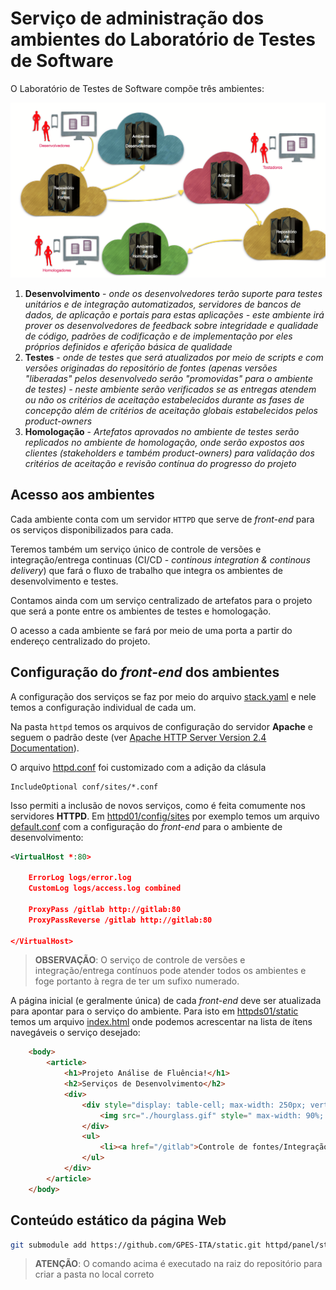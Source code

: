 # Serviço de administração dos ambientes do Laboratório de Testes de Software

O Laboratório de Testes de Software compõe três ambientes:

![Ambientes do Laboratório de Testes de Software](../images/lts.png)

1. **Desenvolvimento** - _onde os desenvolvedores terão suporte para testes unitários e de integração automatizados, servidores de bancos de dados, de aplicação e portais para estas aplicações - este ambiente irá prover os desenvolvedores de feedback sobre integridade e qualidade de código, padrões de codificação e de implementação por eles próprios definidos e aferição básica de qualidade_
1. **Testes** - _onde de testes que será atualizados por meio de *scripts* e com versões originadas do repositório de fontes (apenas versões "liberadas" pelos desenvolvedo serão "promovidas" para o ambiente de testes) - neste ambiente serão verificados se as entregas atendem ou não os critérios de aceitação estabelecidos durante as fases de concepção além de critérios de aceitação globais estabelecidos pelos product-owners_
1. **Homologação** - _Artefatos aprovados no ambiente de testes serão replicados no ambiente de homologação, onde serão expostos aos clientes (stakeholders e também product-owners) para validação dos critérios de aceitação e revisão contínua do progresso do projeto_

## Acesso aos ambientes

Cada ambiente conta com um servidor `HTTPD` que serve de _front-end_ para os serviços disponibilizados para cada.

Teremos também um serviço único de controle de versões e integração/entrega continuas (CI/CD - _continous integration & continous delivery_) que fará o fluxo de trabalho que integra os ambientes de desenvolvimento e testes.

Contamos ainda com um serviço centralizado de artefatos para o projeto que será a ponte entre os ambientes de testes e homologação.

O acesso a cada ambiente se fará por meio de uma porta a partir do endereço centralizado do projeto.

## Configuração do _front-end_ dos ambientes

A configuração dos serviços se faz por meio do arquivo [stack.yaml](./stack.yaml) e nele temos a configuração individual de cada um.

Na pasta `httpd` temos os arquivos de configuração do servidor **Apache** e seguem o padrão deste (ver [Apache HTTP Server Version 2.4 Documentation](https://httpd.apache.org/docs/2.4/)).

O arquivo [httpd.conf](sc/config/httpd.conf) foi customizado com a adição da clásula

```
IncludeOptional conf/sites/*.conf
```

Isso permiti a inclusão de novos serviços, como é feita comumente nos servidores **HTTPD**. Em [httpd01/config/sites](sc/config/sites) por exemplo temos um arquivo [default.conf](sc/config/sites/default.conf) com a configuração do _front-end_ para o ambiente de desenvolvimento:

```xml
<VirtualHost *:80>

    ErrorLog logs/error.log
    CustomLog logs/access.log combined

    ProxyPass /gitlab http://gitlab:80
    ProxyPassReverse /gitlab http://gitlab:80
	
</VirtualHost>
````

> **OBSERVAÇÃO**: O serviço de controle de versões e integração/entrega contínuos pode atender todos os ambientes e foge portanto à regra de ter um sufixo numerado.

A página inicial (e geralmente única) de cada _front-end_ deve ser atualizada para apontar para o serviço do ambiente. Para isto em [httpds01/static](sc/static) temos um arquivo [index.html](sc/static/index.html) onde podemos acrescentar na lista de ítens navegáveis o serviço desejado:

```html
    <body>
        <article>
            <h1>Projeto Análise de Fluência!</h1>
            <h2>Serviços de Desenvolvimento</h2>
            <div>
                <div style="display: table-cell; max-width: 250px; vertical-align: top;" id="pano">
                    <img src="./hourglass.gif" style=" max-width: 90%; margin: 5%; " />
                </div>
                <ul>
                    <li><a href="/gitlab">Controle de fontes/Integração Contínua</a></li>
                </ul>
            </div>
        </article>
    </body>
```

## Conteúdo estático da página Web

```sh
git submodule add https://github.com/GPES-ITA/static.git httpd/panel/static/assets
```

> **ATENÇÃO**: O comando acima é executado na raiz do repositório para criar a pasta no local correto
